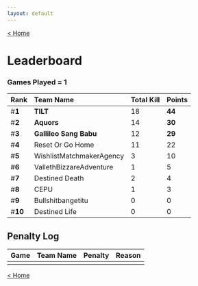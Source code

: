```yaml
---
layout: default
---
```


[< Home](https://kanziebub.github.io/SurvivalProtocol/)

# **Leaderboard**

### Games Played = 1

|  Rank  | Team Name             | Total Kill | **Points** |
|:-------|:----------------------|:-----------|:-----------|
| #**1** | **TILT** | 18 | **44** | 
| #**2** | **Aquors** | 14 | **30** | 
| #**3** | **Gallileo Sang Babu** | 12 | **29** | 
| #**4** | Reset Or Go Home | 11 | 22 | 
| #**5** | WishlistMatchmakerAgency | 3 | 10 | 
| #**6** | VallethBizzareAdventure | 1 | 5 | 
| #**7** | Destined Death | 2 | 4 | 
| #**8** | CEPU | 1 | 3 | 
| #**9** | Bullshitbangetitu | 0 | 0 | 
| #**10** | Destined Life | 0 | 0 | 

## Penalty Log

|  Game  | Team Name | Penalty | Reason                |
|:-------|:----------|:--------|:----------------------|
|        |           |         |                       |
    
[< Home](https://kanziebub.github.io/SurvivalProtocol/)
    